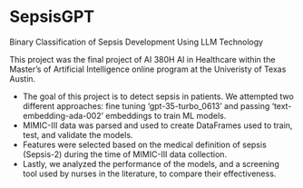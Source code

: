 # SepsisGPT
Binary Classification of Sepsis Development Using LLM Technology

This project was the final project of AI 380H AI in Healthcare within the Master’s of Artificial Intelligence online program at the Univeristy of Texas Austin. 

- The goal of this project is to detect sepsis in patients. We attempted two different approaches: fine tuning ‘gpt-35-turbo_0613’ and passing ‘text-embedding-ada-002’ embeddings to train ML models. 
- MIMIC-III data was parsed and used to create DataFrames used to train, test, and validate the models.
- Features were selected based on the medical definition of sepsis (Sepsis-2) during the time of MIMIC-III data collection. 
- Lastly, we analyzed the performance of the models, and a screening tool used by nurses in the literature, to compare their effectiveness. 
